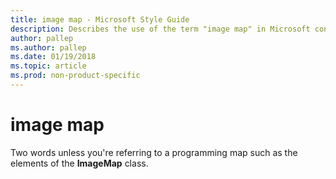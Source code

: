 ```yaml
---
title: image map - Microsoft Style Guide
description: Describes the use of the term "image map" in Microsoft content.
author: pallep
ms.author: pallep
ms.date: 01/19/2018
ms.topic: article
ms.prod: non-product-specific
---
```


# image map

Two words unless you're referring to a programming map such as the elements of the **ImageMap** class.
